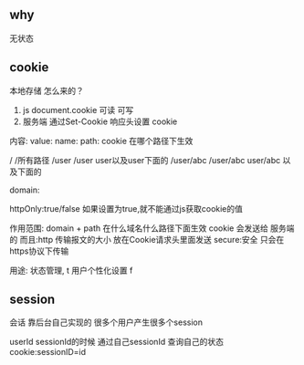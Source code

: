 ## why

  无状态

## cookie
  本地存储
  怎么来的？
  1. js document.cookie 可读 可写
  2. 服务端 通过Set-Cookie 响应头设置 cookie

  内容:
  value:
  name:
  path: cookie 在哪个路径下生效

  /                /所有路径
  /user            /user user以及user下面的
  /user/abc        /user/abc  user/abc 以及下面的

  domain:

  httpOnly:true/false 如果设置为true,就不能通过js获取cookie的值

  作用范围:
  domain + path
  在什么域名什么路径下面生效 cookie 会发送给 服务端的
  而且:http 传输报文的大小
  放在Cookie请求头里面发送
  secure:安全 只会在https协议下传输


  用途:
  状态管理,   t 
  用户个性化设置  f

## session
会话
靠后台自己实现的
很多个用户产生很多个session


userId
sessionId的时候 通过自己sessionId 查询自己的状态
cookie:sessionID=id